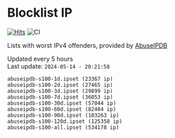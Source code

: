 # Blocklist IP

[![Hits](https://hits.seeyoufarm.com/api/count/incr/badge.svg?url=https%3A%2F%2Fgithub.com%2Fborestad%2Fblocklist-ip%2F&count_bg=%2379C83D&title_bg=%23555555&icon=&icon_color=%23E7E7E7&title=hits&edge_flat=false)](https://hits.seeyoufarm.com)  ![CI](https://img.shields.io/github/workflow/status/borestad/blocklist-ip/CI?style=flat-square)

Lists with worst IPv4 offenders, provided by [AbuseIPDB](https://www.abuseipdb.com/)

<!-- FOOTER-PLACEHOLDER -->
Updated every 5 hours<br>
Last update: `2024-05-14 - 20:21:58`
```
abuseipdb-s100-1d.ipset (23367 ip)
abuseipdb-s100-2d.ipset (27465 ip)
abuseipdb-s100-3d.ipset (29899 ip)
abuseipdb-s100-7d.ipset (36053 ip)
abuseipdb-s100-30d.ipset (57044 ip)
abuseipdb-s100-60d.ipset (82404 ip)
abuseipdb-s100-90d.ipset (103263 ip)
abuseipdb-s100-120d.ipset (125358 ip)
abuseipdb-s100-all.ipset (534178 ip)
```
